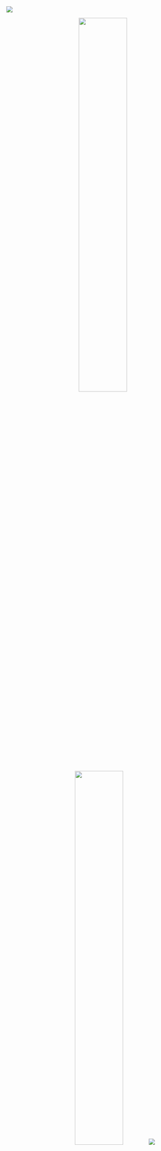 <img src="https://readme-typing-svg.demolab.com?font=Futura&duration=8400&pause=2400&color=fabd2f&vCenter=true&repeat=false&width=435&lines=%5C%5C+code+is+art.+this+is+a+gallery...)">

<p align="center">
  <img height="50%" width="auto" src ="https://github-readme-stats.vercel.app/api?username=gsspdev&show_icons=true&theme=gruvbox&bg_color=00000000")]>
</p>
<p align="center">
  <img height="50%" width="auto" src ="https://github-readme-stats.vercel.app/api/top-langs/?username=gsspdev&layout=compact&hide_border=true&theme=gruvbox&bg_color=00000000&langs_count=6&hide=jupyter%20notebook,tex,css,php&exclude_repo=Pacman-AI">
  <img src ="https://github-readme-streak-stats.herokuapp.com?user=gsspdev&theme=gruvbox&hide_border=true&background=FFFFFF00">
  <br>
  <br>
  <a href="https://www.buymeacoffee.com/gsspdev"> <img align="center" src="https://cdn.buymeacoffee.com/buttons/v2/default-orange.png" height="50" width="210" alt="gsspdev" /></a>
</p>

<!-- <p align="center">
  <img align="left" src ="https://github-readme-stats.vercel.app/api/pin/?username=gsspdev&repo=ytdx">
  <img align="right" src ="https://github-readme-stats.vercel.app/api/pin/?username=gsspdev=pixel-weather">
</p> -->


<!-- (https://git.io/typing-svg) -->
<!-- (https://github.com/anuraghazra/github-readme-stats) -->

<!--

**gsspdev/gsspdev** is a ✨ _special_ ✨ repository because its `README.md` (this file) appears on your GitHub profile.

Here are some ideas to get you started:

- 🔭 I’m currently working on ...
- 🌱 I’m currently learning ...
- 👯 I’m looking to collaborate on ...
- 🤔 I’m looking for help with ...
- 💬 Ask me about ...
- 📫 How to reach me: ...
- 😄 Pronouns: ...
- ⚡ Fun fact: ...
-->
